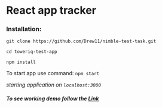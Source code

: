 # React app tracker

### Installation:

`git clone https://github.com/Drew11/nimble-test-task.git`

`cd toweriq-test-app`

`npm install`


To start app use command:
`npm start`

_starting  application on `localhost:3000`_



##### To see working demo follow the [Link](https://drew11.github.io/nimble-test-task/)